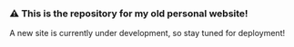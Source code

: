 ### :warning: This is the repository for my **old** personal website!

A new site is currently under development, so stay tuned for deployment!
